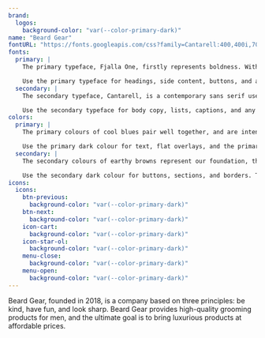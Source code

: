 ```yaml
---
brand:
  logos:
    background-color: "var(--color-primary-dark)"
name: "Beard Gear"
fontURL: "https://fonts.googleapis.com/css?family=Cantarell:400,400i,700|Fjalla+One"
fonts:
  primary: |
    The primary typeface, Fjalla One, firstly represents boldness. With its high x-height, it also illustrates great elegance and uniqueness.

    Use the primary typeface for headings, side content, buttons, and accent text.
  secondary: |
    The secondary typeface, Cantarell, is a contemporary sans serif used to assist in readability.

    Use the secondary typeface for body copy, lists, captions, and any default text.
colors:
  primary: |
    The primary colours of cool blues pair well together, and are intended to be used for overlay gradients and text.

    Use the primary dark colour for text, flat overlays, and the primary light for highlighted content and hover states.
  secondary: |
    The secondary colours of earthy browns represent our foundation, the base of our company.

    Use the secondary dark colour for buttons, sections, and borders. The secondary light colour can be used to highlight content and hover states.
icons:
  icons:
    btn-previous:
      background-color: "var(--color-primary-dark)"
    btn-next:
      background-color: "var(--color-primary-dark)"
    icon-cart:
      background-color: "var(--color-primary-dark)"
    icon-star-ol:
      background-color: "var(--color-primary-dark)"
    menu-close:
      background-color: "var(--color-primary-dark)"
    menu-open:
      background-color: "var(--color-primary-dark)"
---
```


Beard Gear, founded in 2018, is a company based on three principles: be kind, have fun, and look sharp. Beard Gear provides high-quality grooming products for men, and the ultimate goal is to bring luxurious products at affordable prices.
